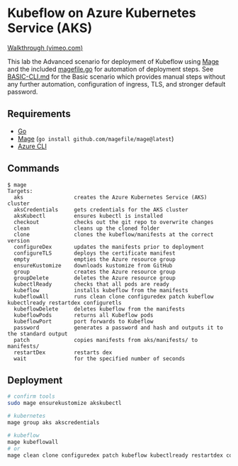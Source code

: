 # Kubeflow on Azure Kubernetes Service (AKS)

[Walkthrough (vimeo.com)](https://vimeo.com/asw101/aks-kubeflow)

This lab the Advanced scenario for deployment of Kubeflow using [Mage](https://github.com/magefile/mage) and the included [magefile.go](magefile.go) for automation of deployment steps. See [BASIC-CLI.md](BASIC-CLI.md) for the Basic scenario which provides manual steps without any further automation, configuration of ingress, TLS, and stronger default password.

## Requirements

- [Go](https://go.dev/dl/)
- [Mage](https://magefile.org/) (`go install github.com/magefile/mage@latest`)
- [Azure CLI](https://learn.microsoft.com/cli/azure/install-azure-cli)

## Commands

```
$ mage
Targets:
  aks                creates the Azure Kubernetes Service (AKS) cluster
  aksCredentials     gets credentials for the AKS cluster
  aksKubectl         ensures kubectl is installed
  checkout           checks out the git repo to overwrite changes
  clean              cleans up the cloned folder
  clone              clones the kubeflow/manifests at the correct version
  configureDex       updates the manifests prior to deployment
  configureTLS       deploys the certificate manifest
  empty              empties the Azure resource group
  ensureKustomize    downloads kustomize from GitHub
  group              creates the Azure resource group
  groupDelete        deletes the Azure resource group
  kubectlReady       checks that all pods are ready
  kubeflow           installs kubeflow from the manifests
  kubeflowAll        runs clean clone configuredex patch kubeflow kubectlready restartdex configuretls
  kubeflowDelete     deletes kubeflow from the manifests
  kubeflowPods       returns all Kubeflow pods
  kubeflowPort       port forwards to Kubeflow
  password           generates a password and hash and outputs it to the standard output
  patch              copies manifests from aks/manifests/ to manifests/
  restartDex         restarts dex
  wait               for the specified number of seconds
```

## Deployment

```bash
# confirm tools
sudo mage ensurekustomize akskubectl

# kubernetes
mage group aks akscredentials

# kubeflow
mage kubeflowall
# or
mage clean clone configuredex patch kubeflow kubectlready restartdex configuretls
```
